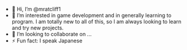- 👋 Hi, I’m @mratcliff1
- 👀 I’m interested in game development and in generally learning to program. I am totally new to all of this, so I am always looking to learn and try new projects.
- 💞️ I’m looking to collaborate on ...
- ⚡ Fun fact: I speak Japanese

<!---
mratcliff1/mratcliff1 is a ✨ special ✨ repository because its `README.md` (this file) appears on your GitHub profile.
You can click the Preview link to take a look at your changes.
--->
